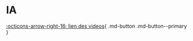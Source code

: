 # IA

[:octicons-arrow-right-16: lien des videos](https://www.tiktok.com/@histoires_de_legende?is_from_webapp=1&sender_device=pc ){ .md-button .md-button--primary }


